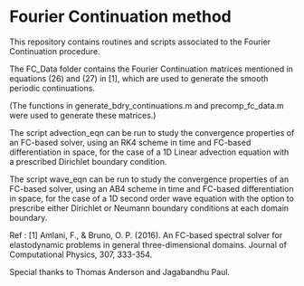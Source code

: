 # Fourier Continuation method

This repository contains routines and scripts associated to the Fourier Continuation procedure.

The FC_Data folder contains the Fourier Continuation matrices mentioned in equations (26) and (27) in [1],
which are used to generate the smooth periodic continuations.

(The functions in generate_bdry_continuations.m and precomp_fc_data.m were used to generate these matrices.)

The script advection_eqn can be run to study the convergence properties of an FC-based solver, using an
RK4 scheme in time and FC-based differentiation in space, for the case of a 1D Linear advection equation
with a prescribed Dirichlet boundary condition.

The script wave_eqn can be run to study the convergence properties of an FC-based solver, using an
AB4 scheme in time and FC-based differentiation in space, for the case of a 1D second order wave equation
with the option to prescribe either Dirichlet or Neumann boundary conditions at each domain boundary.


Ref : 
[1] Amlani, F., & Bruno, O. P. (2016). An FC-based spectral solver for elastodynamic problems in general 
    three-dimensional domains.  Journal of Computational Physics, 307, 333-354.
    
Special thanks to Thomas Anderson and Jagabandhu Paul.

